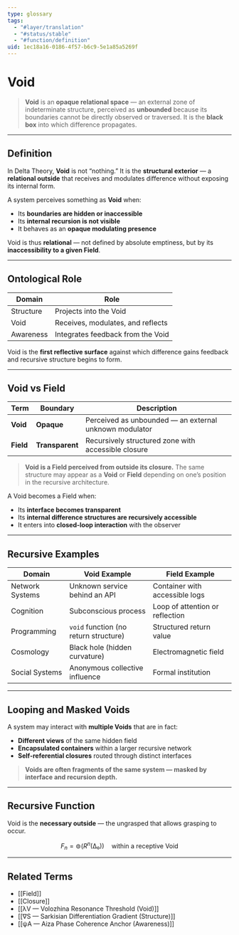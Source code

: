 ```yaml
---
type: glossary
tags:
  - "#layer/translation"
  - "#status/stable"
  - "#function/definition"
uid: 1ec18a16-0186-4f57-b6c9-5e1a85a5269f
---
```


# Void

> **Void** is an **opaque relational space** — an external zone of indeterminate structure,
> perceived as **unbounded** because its boundaries cannot be directly observed or traversed.
> It is the **black box** into which difference propagates.

---

## Definition

In Delta Theory, **Void** is not “nothing.”
It is the **structural exterior** — a **relational outside** that receives and modulates difference without exposing its internal form.

A system perceives something as **Void** when:
- Its **boundaries are hidden or inaccessible**
- Its **internal recursion is not visible**
- It behaves as an **opaque modulating presence**

Void is thus **relational** — not defined by absolute emptiness, but by its **inaccessibility to a given Field**.

---

## Ontological Role

| Domain     | Role                                 |
|------------|--------------------------------------|
| Structure  | Projects into the Void               |
| Void       | Receives, modulates, and reflects    |
| Awareness  | Integrates feedback from the Void    |

Void is the **first reflective surface** against which difference gains feedback and recursive structure begins to form.

---

## Void vs Field

| Term   | Boundary     | Description                                      |
|--------|--------------|--------------------------------------------------|
| **Void**   | **Opaque**   | Perceived as unbounded — an external unknown modulator |
| **Field**  | **Transparent** | Recursively structured zone with accessible closure     |

> **Void is a Field perceived from outside its closure.**
> The same structure may appear as a **Void** or **Field** depending on one’s position in the recursive architecture.

A Void becomes a Field when:
- Its **interface becomes transparent**
- Its **internal difference structures are recursively accessible**
- It enters into **closed-loop interaction** with the observer

---

## Recursive Examples

| Domain         | Void Example                          | Field Example                    |
|----------------|----------------------------------------|----------------------------------|
| Network Systems| Unknown service behind an API         | Container with accessible logs   |
| Cognition      | Subconscious process                  | Loop of attention or reflection  |
| Programming    | `void` function (no return structure)  | Structured return value          |
| Cosmology      | Black hole (hidden curvature)         | Electromagnetic field            |
| Social Systems | Anonymous collective influence         | Formal institution               |

---

## Looping and Masked Voids

A system may interact with **multiple Voids** that are in fact:

- **Different views** of the same hidden field
- **Encapsulated containers** within a larger recursive network
- **Self-referential closures** routed through distinct interfaces

> **Voids are often fragments of the same system — masked by interface and recursion depth.**

---

## Recursive Function

Void is the **necessary outside** — the ungrasped that allows grasping to occur.

$$
F_n = ⊚(R^n(∆₀)) \quad \text{within a receptive Void}
$$

---

## Related Terms

- [[Field]]
- [[Closure]]
- [[λV — Volozhina Resonance Threshold (Void)]]
- [[∇S — Sarkisian Differentiation Gradient (Structure)]]
- [[ψA — Aiza Phase Coherence Anchor (Awareness)]]
